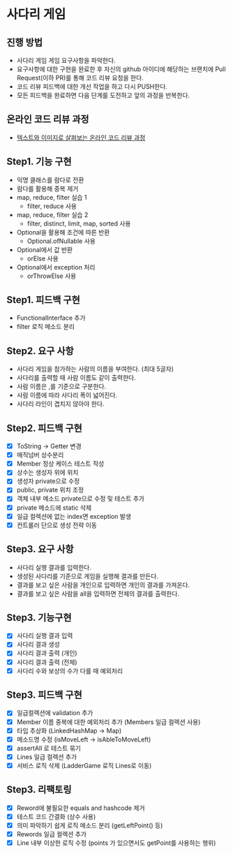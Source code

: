 # 사다리 게임

## 진행 방법

* 사다리 게임 게임 요구사항을 파악한다.
* 요구사항에 대한 구현을 완료한 후 자신의 github 아이디에 해당하는 브랜치에 Pull Request(이하 PR)를 통해 코드 리뷰 요청을 한다.
* 코드 리뷰 피드백에 대한 개선 작업을 하고 다시 PUSH한다.
* 모든 피드백을 완료하면 다음 단계를 도전하고 앞의 과정을 반복한다.

## 온라인 코드 리뷰 과정

* [텍스트와 이미지로 살펴보는 온라인 코드 리뷰 과정](https://github.com/nextstep-step/nextstep-docs/tree/master/codereview)

## Step1. 기능 구현

* 익명 클래스를 람다로 전환
* 람다를 활용해 중복 제거
* map, reduce, filter 실습 1
    * filter, reduce 사용
* map, reduce, filter 실습 2
    * filter, distinct, limit, map, sorted 사용
* Optional을 활용해 조건에 따른 반환
    * Optional.ofNullable 사용
* Optional에서 값 반환
    * orElse 사용
* Optional에서 exception 처리
    * orThrowElse 사용

## Step1. 피드백 구현

* FunctionalInterface 추가
* filter 로직 메소드 분리

## Step2. 요구 사항

* 사다리 게임을 참가하는 사람의 이름을 부여한다. (최대 5글자)
* 사다리를 출력할 때 사람 이름도 같이 출력한다.
* 사람 이름은 ,를 기준으로 구분한다.
* 사람 이름에 따라 사다리 폭이 넓어진다.
* 사다리 라인이 겹치지 않아야 한다.

## Step2. 피드백 구현

- [x] ToString -> Getter 변경
- [x] 매직넘버 상수분리
- [x] Member 정상 케이스 테스트 작성
- [x] 상수는 생성자 위에 위치
- [x] 생성자 private으로 수정
- [x] public, private 위치 조정
- [x] 객체 내부 메소드 private으로 수정 및 테스트 추가
- [X] private 메소드에 static 삭제
- [X] 일급 컬렉션에 없는 index면 exception 발생
- [X] 컨트롤러 단으로 생성 전략 이동

## Step3. 요구 사항

* 사다리 실행 결과를 입력한다.
* 생성된 사다리를 기준으로 게임을 실행해 결과를 만든다.
* 결과를 보고 싶은 사람을 개인으로 입력하면 개인의 결과를 가져온다.
* 결과를 보고 싶은 사람을 all을 입력하면 전체의 결과를 출력한다.

## Step3. 기능구현

- [X] 사다리 실행 결과 입력
- [X] 사다리 결과 생성
- [X] 사다리 결과 출력 (개인)
- [X] 사다리 결과 출력 (전체)
- [X] 사다리 수와 보상의 수가 다를 때 예외처리

## Step3. 피드백 구현

- [X] 일급컬렉션에 validation 추가
- [X] Member 이름 중복에 대한 예외처리 추가 (Members 일급 컬렉션 사용)
- [X] 타입 추상화 (LinkedHashMap -> Map)
- [X] 메소드명 수정 (isMoveLeft -> isAbleToMoveLeft)
- [X] assertAll 로 테스트 묶기
- [X] Lines 일급 컬렉션 추가
- [X] 서비스 로직 삭제 (LadderGame 로직 Lines로 이동)

## Step3. 리팩토링 

- [X] Reword에 불필요한 equals and hashcode 제거
- [X] 테스트 코드 간결화 (상수 사용)
- [X] 의미 파악하기 쉽게 로직 메소드 분리 (getLeftPoint() 등)
- [X] Rewords 일급 컬렉션 추가
- [X] Line 내부 이상한 로직 수정 (points 가 있으면서도 getPoint를 사용하는 행위)